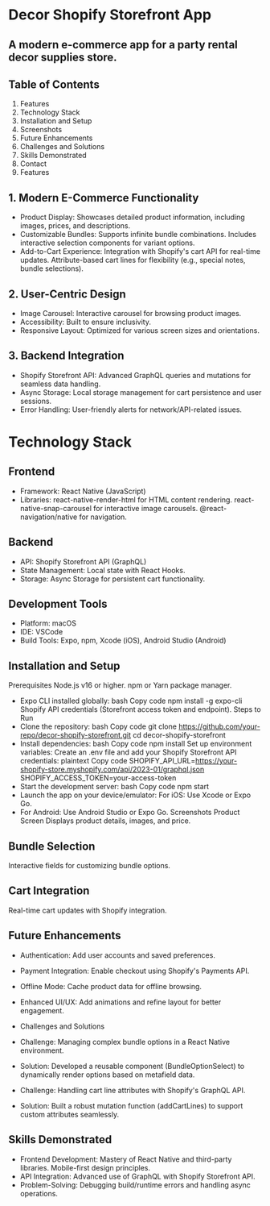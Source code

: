 # Decor Shopify Storefront App

## A modern e-commerce app for a party rental decor supplies store.

## Table of Contents
1. Features
2. Technology Stack
3. Installation and Setup
4. Screenshots
5. Future Enhancements
6. Challenges and Solutions
7. Skills Demonstrated
8. Contact
9. Features

## 1. Modern E-Commerce Functionality
- Product Display: Showcases detailed product information, including images, prices, and descriptions.
- Customizable Bundles: Supports infinite bundle combinations. Includes interactive selection components for variant options.
- Add-to-Cart Experience: Integration with Shopify's cart API for real-time updates. Attribute-based cart lines for flexibility (e.g., special notes, bundle selections).
## 2. User-Centric Design
- Image Carousel: Interactive carousel for browsing product images.
- Accessibility: Built to ensure inclusivity.
- Responsive Layout: Optimized for various screen sizes and orientations.
## 3. Backend Integration
- Shopify Storefront API: Advanced GraphQL queries and mutations for seamless data handling.
- Async Storage: Local storage management for cart persistence and user sessions.
- Error Handling: User-friendly alerts for network/API-related issues.

# Technology Stack
## Frontend
- Framework: React Native (JavaScript)
- Libraries:
react-native-render-html for HTML content rendering.
react-native-snap-carousel for interactive image carousels.
@react-navigation/native for navigation.
## Backend
- API: Shopify Storefront API (GraphQL)
- State Management: Local state with React Hooks.
- Storage: Async Storage for persistent cart functionality.
## Development Tools
- Platform: macOS
- IDE: VSCode
- Build Tools: Expo, npm, Xcode (iOS), Android Studio (Android)
## Installation and Setup
Prerequisites
Node.js v16 or higher.
npm or Yarn package manager.
- Expo CLI installed globally:
bash
Copy code
npm install -g expo-cli
Shopify API credentials (Storefront access token and endpoint).
Steps to Run
- Clone the repository:
bash
Copy code
git clone https://github.com/your-repo/decor-shopify-storefront.git
cd decor-shopify-storefront
- Install dependencies:
bash
Copy code
npm install
Set up environment variables:
Create an .env file and add your Shopify Storefront API credentials:
plaintext
Copy code
SHOPIFY_API_URL=https://your-shopify-store.myshopify.com/api/2023-01/graphql.json
SHOPIFY_ACCESS_TOKEN=your-access-token
- Start the development server:
bash
Copy code
npm start
- Launch the app on your device/emulator:
For iOS: Use Xcode or Expo Go.
- For Android: Use Android Studio or Expo Go.
Screenshots
Product Screen
Displays product details, images, and price.

## Bundle Selection
Interactive fields for customizing bundle options.

## Cart Integration
Real-time cart updates with Shopify integration.

## Future Enhancements
- Authentication: Add user accounts and saved preferences.
- Payment Integration: Enable checkout using Shopify's Payments API.
- Offline Mode: Cache product data for offline browsing.
- Enhanced UI/UX: Add animations and refine layout for better engagement.
- Challenges and Solutions
- Challenge: Managing complex bundle options in a React Native environment.
- Solution: Developed a reusable component (BundleOptionSelect) to dynamically render options based on metafield data.

- Challenge: Handling cart line attributes with Shopify's GraphQL API.
- Solution: Built a robust mutation function (addCartLines) to support custom attributes seamlessly.

## Skills Demonstrated
- Frontend Development:
Mastery of React Native and third-party libraries.
Mobile-first design principles.
- API Integration:
Advanced use of GraphQL with Shopify Storefront API.
- Problem-Solving:
Debugging build/runtime errors and handling async operations.
